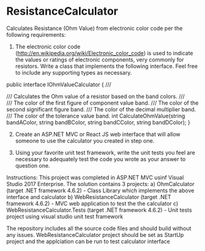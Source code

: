# ResistanceCalculator
Calculates Resistance (Ohm Value) from electronic color code per the following requirements:

1. The electronic color code (http://en.wikipedia.org/wiki/Electronic_color_code) is used to indicate the values or ratings of electronic components, very commonly for resistors. Write a class that implements the following interface. Feel free to include any supporting types as necessary.

public interface IOhmValueCalculator
{
   /// <summary>
   /// Calculates the Ohm value of a resistor based on the band colors.
   /// </summary>
   /// <param name="bandAColor">The color of the first figure of component value band.</param>
   /// <param name="bandBColor">The color of the second significant figure band.</param>
   /// <param name="bandCColor">The color of the decimal multiplier band.</param>
   /// <param name="bandDColor">The color of the tolerance value band.</param>
   int CalculateOhmValue(string bandAColor, string bandBColor, string bandCColor, string bandDColor);
}

2. Create an ASP.NET MVC or React JS web interface that will allow someone to use the calculator you created in step one.

3. Using your favorite unit test framework, write the unit tests you feel are necessary to adequately test the code you wrote as your answer to question one.

Instructions: 
This project was completed in ASP.NET MVC usinf Visual Studio 2017 Enterprise. The solution contains 3 projects:
a) OhmCalculator (target .NET framework 4.6.2) - Class Library which implements the above interface and calculator
b) WebResistanceCalculator (target .NET framework 4.6.2) - MVC web application to test the the calculator
c) WebResistanceCalculator.Tests (target .NET framework 4.6.2) - Unit tests project using visual studio unit test framework

The repository includes all the source code files and should build without any issues. 
WebResistanceCalculator project should be set as StartUp project and the applciation can be run to test calculator interface

